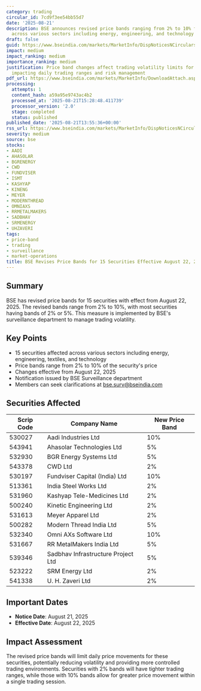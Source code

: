 ```yaml
---
category: trading
circular_id: 7cd9f3ee54bb55d7
date: '2025-08-21'
description: BSE announces revised price bands ranging from 2% to 10% for 15 securities
  across various sectors including energy, engineering, and technology companies.
draft: false
guid: https://www.bseindia.com/markets/MarketInfo/DispNoticesNCirculars.aspx?Noticeid={1BFDAF65-2535-460D-877D-B89972F1CBFF}&noticeno=20250821-60&dt=08/21/2025&icount=60&totcount=63&flag=0
impact: medium
impact_ranking: medium
importance_ranking: medium
justification: Price band changes affect trading volatility limits for multiple securities,
  impacting daily trading ranges and risk management
pdf_url: https://www.bseindia.com/markets/MarketInfo/DownloadAttach.aspx?id=20250821-60&attachedId=
processing:
  attempts: 1
  content_hash: a59a95e9743ac4b2
  processed_at: '2025-08-21T15:28:48.411739'
  processor_version: '2.0'
  stage: completed
  status: published
published_date: '2025-08-21T13:55:36+00:00'
rss_url: https://www.bseindia.com/markets/MarketInfo/DispNoticesNCirculars.aspx?Noticeid={1BFDAF65-2535-460D-877D-B89972F1CBFF}&noticeno=20250821-60&dt=08/21/2025&icount=60&totcount=63&flag=0
severity: medium
source: bse
stocks:
- AADI
- AHASOLAR
- BGRENERGY
- CWD
- FUNDVISER
- ISMT
- KASHYAP
- KINENG
- MEYER
- MODERNTHREAD
- OMNIAXS
- RRMETALMAKERS
- SADBHAV
- SRMENERGY
- UHZAVERI
tags:
- price-band
- trading
- surveillance
- market-operations
title: BSE Revises Price Bands for 15 Securities Effective August 22, 2025
---
```


## Summary

BSE has revised price bands for 15 securities with effect from August 22, 2025. The revised bands range from 2% to 10%, with most securities having bands of 2% or 5%. This measure is implemented by BSE's surveillance department to manage trading volatility.

## Key Points

- 15 securities affected across various sectors including energy, engineering, textiles, and technology
- Price bands range from 2% to 10% of the security's price
- Changes effective from August 22, 2025
- Notification issued by BSE Surveillance department
- Members can seek clarifications at bse.surv@bseindia.com

## Securities Affected

| Scrip Code | Company Name | New Price Band |
|------------|--------------|----------------|
| 530027 | Aadi Industries Ltd | 10% |
| 543941 | Ahasolar Technologies Ltd | 5% |
| 532930 | BGR Energy Systems Ltd | 5% |
| 543378 | CWD Ltd | 2% |
| 530197 | Fundviser Capital (India) Ltd | 10% |
| 513361 | India Steel Works Ltd | 2% |
| 531960 | Kashyap Tele-Medicines Ltd | 2% |
| 500240 | Kinetic Engineering Ltd | 2% |
| 531613 | Meyer Apparel Ltd | 2% |
| 500282 | Modern Thread India Ltd | 5% |
| 532340 | Omni AXs Software Ltd | 10% |
| 531667 | RR MetalMakers India Ltd | 5% |
| 539346 | Sadbhav Infrastructure Project Ltd | 5% |
| 523222 | SRM Energy Ltd | 2% |
| 541338 | U. H. Zaveri Ltd | 2% |

## Important Dates

- **Notice Date**: August 21, 2025
- **Effective Date**: August 22, 2025

## Impact Assessment

The revised price bands will limit daily price movements for these securities, potentially reducing volatility and providing more controlled trading environments. Securities with 2% bands will have tighter trading ranges, while those with 10% bands allow for greater price movement within a single trading session.